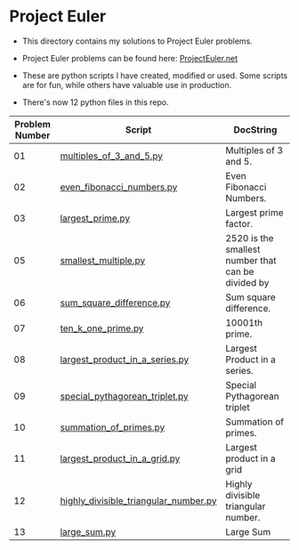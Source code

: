 # Project Euler #

* This directory contains my solutions to Project Euler problems.

* Project Euler problems can be found here:
[ProjectEuler.net](https://projecteuler.net/archives)

* These are python scripts I have created, modified or used. Some scripts are for fun, while others have valuable use in production.

* There's now 12 python files in this repo.

| Problem Number  | Script  | DocString |
| ------------- | ------------- | ------------- |
|01|<a href="./multiples_of_3_and_5.py">multiples\_of\_3\_and\_5.py</a>|Multiples of 3 and 5.|
|02|<a href="./even_fibonacci_numbers.py">even\_fibonacci\_numbers.py</a>|Even Fibonacci Numbers.|
|03|<a href="./largest_prime.py">largest\_prime.py</a>|Largest prime factor.|
|05|<a href="./smallest_multiple.py">smallest\_multiple.py</a>|2520 is the smallest number that can be divided by|
|06|<a href="./sum_square_difference.py">sum\_square\_difference.py</a>|Sum square difference.|
|07|<a href="./ten_k_one_prime.py">ten\_k\_one\_prime.py</a>|10001th prime.|
|08|<a href="./largest_product_in_a_series.py">largest\_product\_in\_a\_series.py</a>|Largest Product in a series.|
|09|<a href="./special_pythagorean_triplet.py">special\_pythagorean\_triplet.py</a>|Special Pythagorean triplet|
|10|<a href="./summation_of_primes.py">summation\_of\_primes.py</a>|Summation of primes.|
|11|<a href="./largest_product_in_a_grid.py">largest\_product\_in\_a\_grid.py</a>|Largest product in a grid|
|12|<a href="./highly_divisible_triangular_number.py">highly\_divisible\_triangular\_number.py</a>|Highly divisible triangular number.|
|13|<a href="./large_sum.py">large\_sum.py</a>|Large Sum|
